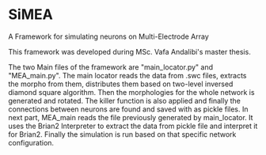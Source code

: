 # SiMEA
A Framework for simulating neurons on Multi-Electrode Array

This framework was developed during MSc. Vafa Andalibi's master thesis.

The two Main files of the framework are "main_locator.py" and "MEA_main.py". The main locator reads the data from .swc files, extracts the morpho from them, distributes them based on two-level inversed diamond square algorithm. Then the morphologies for the whole network is generated and rotated. The killer function is also applied and finally the connections between neurons are found and saved with as pickle files. 
In next part, MEA_main reads the file previously generated by main_locator. It uses the Brian2 Interpreter to extract the data from pickle file and interpret it for Brian2. Finally the simulation is run based on that specific network configuration. 
